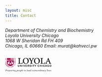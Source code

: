 ```yaml
---
layout: misc
title: Contact
---
```


<address>
Department of Chemistry and Biochemistry<br>
Loyola University Chicago<br>
1068 W Sheridan Rd FH 409<br> 
Chicago, IL 60660
	Email: murat<span style="display:none">obfuscate</span>@kahveci.pw
</address>

<p>&nbsp;<br>
<img style="width:150px;" src="/images/logos/luc.png"/>
